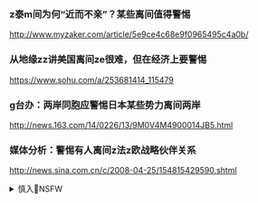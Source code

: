 ### z泰m间为何“近而不亲”？某些离间值得警惕
http://www.myzaker.com/article/5e9ce4c68e9f0965495c4a0b/

### 从地缘zz讲美国离间ze很难，但在经济上要警惕
https://www.sohu.com/a/253681414_115479

### g台办：两岸同胞应警惕日本某些势力离间两岸
http://news.163.com/14/0226/13/9M0V4M4900014JB5.html

### 媒体分析：警惕有人离间z法z欧战略伙伴关系
http://news.sina.com.cn/c/2008-04-25/154815429590.shtml

<details><summary>慎入🔞NSFW</summary>

Not Safe For Work
![](https://upload.wikimedia.org/wikipedia/commons/thumb/d/d3/Biohazard_Symbol_Specification.png/210px-Biohazard_Symbol_Specification.png)

<details><summary><b>风险自理Use At Your Own Risk🈲</summary>

### zg驻e大使指返ggm砸ze合作这口锅网m大哗
http://www.rfi.fr/cn/zg/20200419-zg驻e大使指返ggm砸ze合作这口锅网m大哗

zggm无法返回zg，怪谁？原来ze两g疫情爆发后早已中断了空中交通，大批滞留e罗斯的zggm，三月下旬起只好搭乘飞机先到符拉迪沃斯托克，然后转乘汽车至綏芬口岸入境，zg方面又下令关闭所有口岸入境，进自己的g进不去，退无退路，gj见死不救，人家自个想办法回去，还让你不齿了。

有网m指责这位大使更让人可笑可气的是替e罗斯考虑的很周全：“你吃着ze合作的饭，砸了ze关系的锅，这是没有道德底线的”。

有人质问大使，“胳膊肘往哪里拐，人家不要你们的gm，你替人家辩护，还怪zg人砸ze关系的锅。

疫情暴发之初，欧美等g都是第一时间撤侨。我们不撤侨就算了，还要将他们污名化，到底是什么骚操作？《战狼》里可不是这么演的。
</details>
</details>
